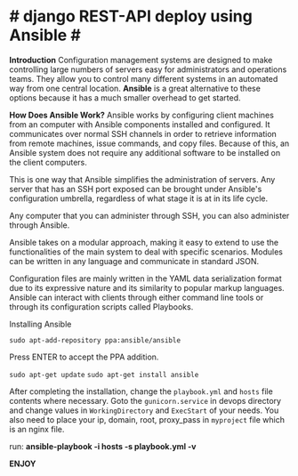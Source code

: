# # django REST-API deploy using Ansible # # 

**Introduction**
Configuration management systems are designed to make controlling large numbers of servers easy for administrators and operations teams. They allow you to control many different systems in an automated way from one central location. **Ansible** is a great alternative to these options because it has a much smaller overhead to get started.

**How Does Ansible Work?**
Ansible works by configuring client machines from an computer with Ansible components installed and configured. It communicates over normal SSH channels in order to retrieve information from remote machines, issue commands, and copy files. Because of this, an Ansible system does not require any additional software to be installed on the client computers.

This is one way that Ansible simplifies the administration of servers. Any server that has an SSH port exposed can be brought under Ansible's configuration umbrella, regardless of what stage it is at in its life cycle.

Any computer that you can administer through SSH, you can also administer through Ansible.

Ansible takes on a modular approach, making it easy to extend to use the functionalities of the main system to deal with specific scenarios. Modules can be written in any language and communicate in standard JSON.

Configuration files are mainly written in the YAML data serialization format due to its expressive nature and its similarity to popular markup languages. Ansible can interact with clients through either command line tools or through its configuration scripts called Playbooks.

Installing Ansible


``` sudo apt-add-repository ppa:ansible/ansible ```


Press ENTER to accept the PPA addition.


``` sudo apt-get update ```
``` sudo apt-get install ansible ```


After completing the installation, change the ```playbook.yml``` and ```hosts``` file contents where necessary. Goto the ```gunicorn.service``` in devops directory and change values in ```WorkingDirectory``` and ```ExecStart``` of your needs. You also need to place your ip, domain, root, proxy_pass in ```myproject``` file which is an nginx file.

run: **ansible-playbook -i hosts -s playbook.yml -v**

**ENJOY**

